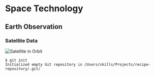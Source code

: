 # Space Technology
## Earth Observation
### Satellite Data
![Satellite in Orbit](https://mgiss.co.uk/wp-content/uploads/2022/08/geospatial-768x509.jpg)
```
$ git init
Initialized empty Git repository in /Users/skills/Projects/recipe-repository/.git/
```

